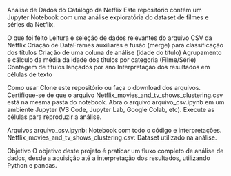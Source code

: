 Análise de Dados do Catálogo da Netflix
Este repositório contém um Jupyter Notebook com uma análise exploratória do dataset de filmes e séries da Netflix.

O que foi feito
Leitura e seleção de dados relevantes do arquivo CSV da Netflix
Criação de DataFrames auxiliares e fusão (merge) para classificação dos títulos
Criação de uma coluna de análise (idade do título)
Agrupamento e cálculo da média da idade dos títulos por categoria (Filme/Série)
Contagem de títulos lançados por ano
Interpretação dos resultados em células de texto

Como usar
Clone este repositório ou faça o download dos arquivos.
Certifique-se de que o arquivo Netflix_movies_and_tv_shows_clustering.csv está na mesma pasta do notebook.
Abra o arquivo arquivo_csv.ipynb em um ambiente Jupyter (VS Code, Jupyter Lab, Google Colab, etc).
Execute as células para reproduzir a análise.

Arquivos
arquivo_csv.ipynb: Notebook com todo o código e interpretações.
Netflix_movies_and_tv_shows_clustering.csv: Dataset utilizado na análise.

Objetivo
O objetivo deste projeto é praticar um fluxo completo de análise de dados, desde a aquisição até a interpretação dos resultados, utilizando Python e pandas.

